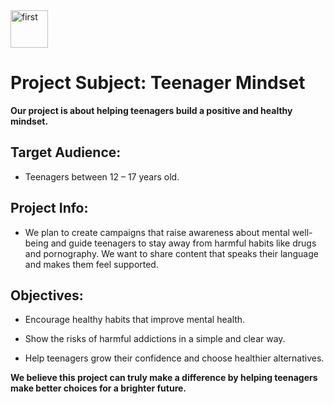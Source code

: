 <img width="60" height="60" alt="first" src="https://github.com/user-attachments/assets/efc093c2-5e18-455a-b8ed-96f64f35a02b" />

# Project Subject: Teenager Mindset

**Our project is about helping teenagers build a positive and healthy mindset.**

## Target Audience:
- Teenagers between 12 – 17 years old.

## Project Info:
- We plan to create campaigns that raise awareness about mental well-being and guide teenagers to stay away from harmful habits like drugs and pornography. We want to share content that speaks their language and makes them feel supported.

## Objectives:
- Encourage healthy habits that improve mental health.

- Show the risks of harmful addictions in a simple and clear way.

- Help teenagers grow their confidence and choose healthier alternatives.

**We believe this project can truly make a difference by helping teenagers make better choices for a brighter future.**
